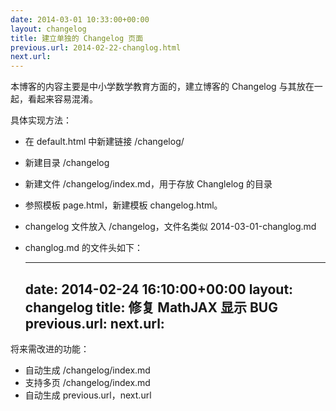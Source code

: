 ```yaml
---
date: 2014-03-01 10:33:00+00:00
layout: changelog
title: 建立单独的 Changelog 页面
previous.url: 2014-02-22-changlog.html
next.url: 
---
```


本博客的内容主要是中小学数学教育方面的，建立博客的 Changelog 与其放在一起，看起来容易混淆。

具体实现方法：

* 在 default.html 中新建链接 /changelog/
* 新建目录 /changelog
* 新建文件 /changelog/index.md，用于存放 Changlelog 的目录
* 参照模板 page.html，新建模板 changelog.html。
* changelog 文件放入 /changelog，文件名类似 2014-03-01-changlog.md
* changlog.md 的文件头如下：

	---
	date: 2014-02-24 16:10:00+00:00
	layout: changelog
	title: 修复 MathJAX 显示 BUG
	previous.url: 
	next.url: 
	---

将来需改进的功能：

* 自动生成 /changelog/index.md
* 支持多页 /changelog/index.md
* 自动生成 previous.url，next.url

